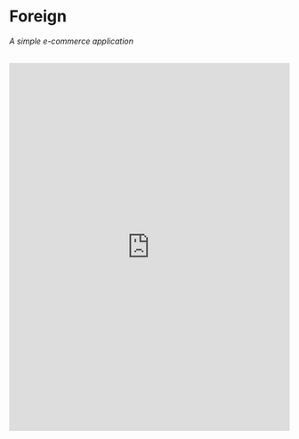 # Foreign
_A simple e-commerce application_</br></br>
<p align="center">
  <iframe class="imgur-embed" width="100%" height="661" frameborder="0" src="https://i.imgur.com/42mA8Pi.gifv#embed"></iframe>
</p>
